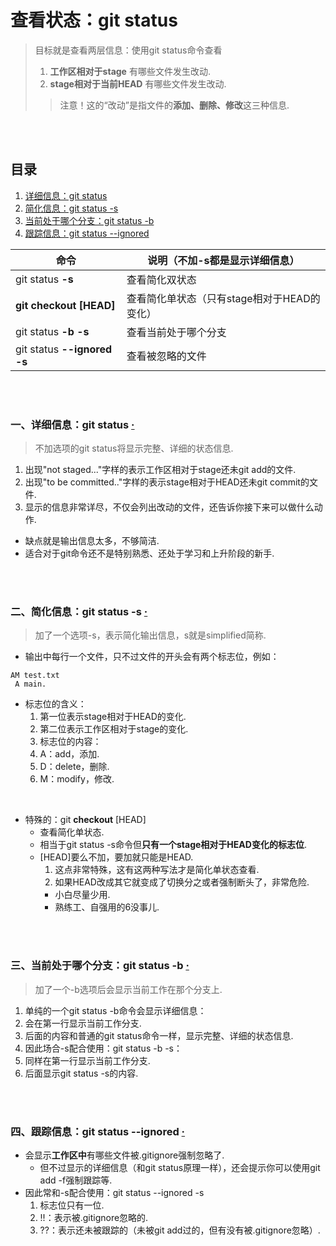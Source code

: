 # 查看状态：git status
> 目标就是查看两层信息：使用git status命令查看
>
>   1. **工作区相对于stage** 有哪些文件发生改动.
>   2. **stage相对于当前HEAD** 有哪些文件发生改动.
>> 注意！这的“改动”是指文件的**添加、删除、修改**这三种信息.

<br><br>

## 目录
1. [详细信息：git status](#一详细信息git-status--)
2. [简化信息：git status -s](#二简化信息git-status--s--)
3. [当前处于哪个分支：git status -b](#三当前处于哪个分支git-status--b--)
4. [跟踪信息：git status --ignored](#四跟踪信息git-status---ignored--)

| 命令 | 说明（不加-s都是显示详细信息）|
| --- | --- |
| git status **-s** | 查看简化双状态 |
| **git checkout [HEAD]** | 查看简化单状态（只有stage相对于HEAD的变化）|
| git status **-b -s** | 查看当前处于哪个分支 |
| git status **--ignored -s** | 查看被忽略的文件 |

<br><br>

### 一、详细信息：git status  [·](#目录)
> 不加选项的git status将显示完整、详细的状态信息.

1. 出现"not staged..."字样的表示工作区相对于stage还未git add的文件.
2. 出现"to be committed.."字样的表示stage相对于HEAD还未git commit的文件.
3. 显示的信息非常详尽，不仅会列出改动的文件，还告诉你接下来可以做什么动作.
  - 缺点就是输出信息太多，不够简洁.
  - 适合对于git命令还不是特别熟悉、还处于学习和上升阶段的新手.

<br><br>

### 二、简化信息：git status -s  [·](#目录)
> 加了一个选项-s，表示简化输出信息，s就是simplified简称.

- 输出中每行一个文件，只不过文件的开头会有两个标志位，例如：

```
AM test.txt
 A main.
```

- 标志位的含义：
  1. 第一位表示stage相对于HEAD的变化.
  2. 第二位表示工作区相对于stage的变化.
  3. 标志位的内容：
    1. A：add，添加.
    2. D：delete，删除.
    3. M：modify，修改.

<br>

- 特殊的：git **checkout** [HEAD]
  - 查看简化单状态.
  - 相当于git status -s命令但**只有一个stage相对于HEAD变化的标志位**.
  - [HEAD]要么不加，要加就只能是HEAD.
    1. 这点非常特殊，这有这两种写法才是简化单状态查看.
    2. 如果HEAD改成其它就变成了切换分之或者强制断头了，非常危险.
      - 小白尽量少用.
      - 熟练工、自强用的6没事儿.

<br><br>

### 三、当前处于哪个分支：git status -b  [·](#目录)
> 加了一个-b选项后会显示当前工作在那个分支上.

1. 单纯的一个git status -b命令会显示详细信息：
  1. 会在第一行显示当前工作分支.
  2. 后面的内容和普通的git status命令一样，显示完整、详细的状态信息.
2. 因此场合-s配合使用：git status -b -s：
  1. 同样在第一行显示当前工作分支.
  2. 后面显示git status -s的内容.

<br><br>

### 四、跟踪信息：git status --ignored  [·](#目录)

- 会显示**工作区中**有哪些文件被.gitignore强制忽略了.
  - 但不过显示的详细信息（和git status原理一样），还会提示你可以使用git add -f强制跟踪等.
- 因此常和-s配合使用：git status --ignored -s
  1. 标志位只有一位.
  2. !!：表示被.gitignore忽略的.
  3. ??：表示还未被跟踪的（未被git add过的，但有没有被.gitignore忽略）.
